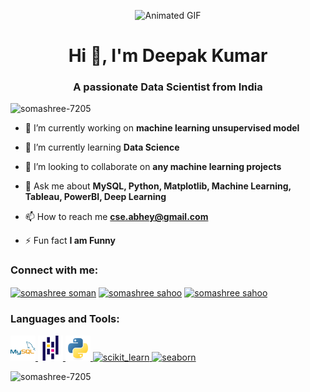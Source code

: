 <p align="center">
  <img src="https://www.dasca.org/content/Images/main/insights-era.gif" alt="Animated GIF" width="200">
</p>

<h1 align="center">Hi 👋, I'm Deepak Kumar</h1>
<h3 align="center">A passionate Data Scientist from India</h3>

<p align="left"> <img src="https://komarev.com/ghpvc/?username=somashree-7205&label=Profile%20views&color=0e75b6&style=flat" alt="somashree-7205" /> </p>

- 🔭 I’m currently working on **machine learning unsupervised model**

- 🌱 I’m currently learning **Data Science**

- 👯 I’m looking to collaborate on **any machine learning projects**

- 💬 Ask me about **MySQL, Python, Matplotlib, Machine Learning, Tableau, PowerBI, Deep Learning**

- 📫 How to reach me **cse.abhey@gmail.com**

- ⚡ Fun fact **I am Funny**

<h3 align="left">Connect with me:</h3>
<p align="left">
<a href="https://twitter.com/SirohiwalAbhey" target="blank"><img align="center" src="https://raw.githubusercontent.com/rahuldkjain/github-profile-readme-generator/master/src/images/icons/Social/twitter.svg" alt="somashree soman" height="30" width="40" /></a>
<a href="https://www.linkedin.com/in/deepak-kumar-7a4562240" target="blank"><img align="center" src="https://raw.githubusercontent.com/rahuldkjain/github-profile-readme-generator/master/src/images/icons/Social/linked-in-alt.svg" alt="somashree sahoo" height="30" width="40" /></a>
<a href="https://www.instagram.com/bca_insider/" target="blank"><img align="center" src="https://raw.githubusercontent.com/rahuldkjain/github-profile-readme-generator/master/src/images/icons/Social/instagram.svg" alt="somashree sahoo" height="30" width="40" /></a>


<h3 align="left">Languages and Tools:</h3>
<p align="left"> <a href="https://www.mysql.com/" target="_blank" rel="noreferrer"> <img src="https://raw.githubusercontent.com/devicons/devicon/master/icons/mysql/mysql-original-wordmark.svg" alt="mysql" width="40" height="40"/> </a> <a href="https://pandas.pydata.org/" target="_blank" rel="noreferrer"> <img src="https://raw.githubusercontent.com/devicons/devicon/2ae2a900d2f041da66e950e4d48052658d850630/icons/pandas/pandas-original.svg" alt="pandas" width="40" height="40"/> </a> <a href="https://www.python.org" target="_blank" rel="noreferrer"> <img src="https://raw.githubusercontent.com/devicons/devicon/master/icons/python/python-original.svg" alt="python" width="40" height="40"/> </a> <a href="https://scikit-learn.org/" target="_blank" rel="noreferrer"> <img src="https://upload.wikimedia.org/wikipedia/commons/0/05/Scikit_learn_logo_small.svg" alt="scikit_learn" width="40" height="40"/> </a> <a href="https://seaborn.pydata.org/" target="_blank" rel="noreferrer"> <img src="https://seaborn.pydata.org/_images/logo-mark-lightbg.svg" alt="seaborn" width="40" height="40"/> </a> </p>

<p><img align="left" src="https://github-readme-stats.vercel.app/api/top-langs?username=somashree-7205&show_icons=true&locale=en&layout=compact" alt="somashree-7205" /></p>



